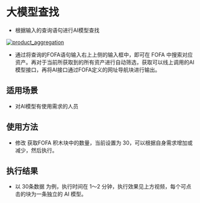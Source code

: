 # 大模型查找

- 根据输入的查询语句进行AI模型查找

[![product_aggregation](https://store.fofa.info/fofahub/doc/video/ai_finder.jpg)](https://store.fofa.info/fofahub/doc/video/ai_finder_20240110.mp4)

- 通过将查询的FOFA语句输入右上上侧的输入框中，即可在 FOFA 中搜索对应资产。再对于当前所获取到的所有资产进行自动筛选，获取可以线上调用的AI模型接口，再将AI接口通过FOFA定义的网址导航块进行输出。

## 适用场景

- 对AI模型有使用需求的人员

## 使用方法
- 修改 获取FOFA 积木块中的数量，当前设置为 30，可以根据自身需求增加或减少，然后执行。

## 执行结果
- 以 30条数据 为例，执行时间在 1～2 分钟，执行效果见上方视频，每个可点击的块为一条独立的 AI 模型。